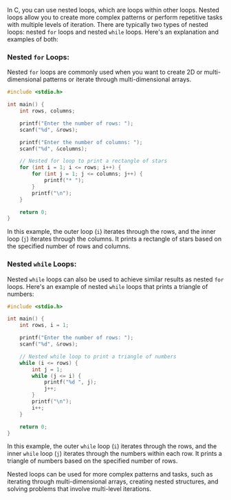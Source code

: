 In C, you can use nested loops, which are loops within other loops. Nested loops allow you to create more complex patterns or perform repetitive tasks with multiple levels of iteration. There are typically two types of nested loops: nested `for` loops and nested `while` loops. Here's an explanation and examples of both:

### Nested `for` Loops:
Nested `for` loops are commonly used when you want to create 2D or multi-dimensional patterns or iterate through multi-dimensional arrays.

```c
#include <stdio.h>

int main() {
    int rows, columns;

    printf("Enter the number of rows: ");
    scanf("%d", &rows);

    printf("Enter the number of columns: ");
    scanf("%d", &columns);

    // Nested for loop to print a rectangle of stars
    for (int i = 1; i <= rows; i++) {
        for (int j = 1; j <= columns; j++) {
            printf("* ");
        }
        printf("\n");
    }

    return 0;
}
```

In this example, the outer loop (`i`) iterates through the rows, and the inner loop (`j`) iterates through the columns. It prints a rectangle of stars based on the specified number of rows and columns.

### Nested `while` Loops:
Nested `while` loops can also be used to achieve similar results as nested `for` loops. Here's an example of nested `while` loops that prints a triangle of numbers:

```c
#include <stdio.h>

int main() {
    int rows, i = 1;

    printf("Enter the number of rows: ");
    scanf("%d", &rows);

    // Nested while loop to print a triangle of numbers
    while (i <= rows) {
        int j = 1;
        while (j <= i) {
            printf("%d ", j);
            j++;
        }
        printf("\n");
        i++;
    }

    return 0;
}
```

In this example, the outer `while` loop (`i`) iterates through the rows, and the inner `while` loop (`j`) iterates through the numbers within each row. It prints a triangle of numbers based on the specified number of rows.

Nested loops can be used for more complex patterns and tasks, such as iterating through multi-dimensional arrays, creating nested structures, and solving problems that involve multi-level iterations.
